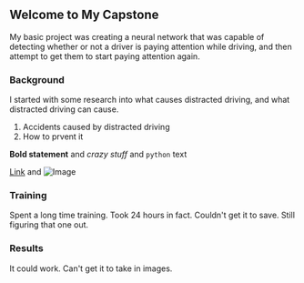 ## Welcome to My Capstone

My basic project was creating a neural network that was capable of detecting whether or not a driver is paying attention while driving, and then attempt to get them to start paying attention again.

### Background

I started with some research into what causes distracted driving, and what distracted driving can cause.

1. Accidents caused by distracted driving
2. How to prvent it

**Bold statement** and _crazy stuff_ and `python` text

[Link](url) and ![Image](src)


### Training

Spent a long time training. Took 24 hours in fact. Couldn't get it to save. Still figuring that one out.

### Results

It could work.  Can't get it to take in images.
